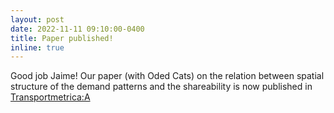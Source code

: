 ```yaml
---
layout: post
date: 2022-11-11 09:10:00-0400
title: Paper published!
inline: true
---
```


Good job Jaime! Our paper (with Oded Cats) on the relation between spatial structure of the demand patterns and the shareability is now published in [Transportmetrica:A](https://doi.org/10.1080/23249935.2022.2140022)
